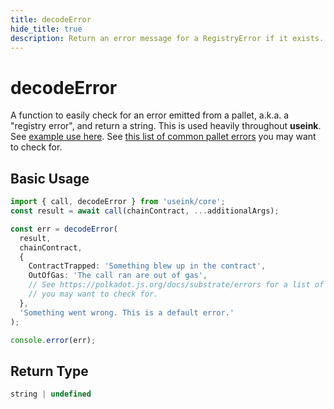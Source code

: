```yaml
---
title: decodeError
hide_title: true
description: Return an error message for a RegistryError if it exists.
---
```


# decodeError

A function to easily check for an error emitted from a pallet, a.k.a. a "registry error",
and return a string. This is used heavily throughout **useink**. See [example use
here](/). See [this list of common pallet
errors](https://polkadot.js.org/docs/substrate/errors) you may want to check for.

## Basic Usage

```ts
import { call, decodeError } from 'useink/core';
const result = await call(chainContract, ...additionalArgs);

const err = decodeError(
  result, 
  chainContract,
  { 
    ContractTrapped: 'Something blew up in the contract',
    OutOfGas: 'The call ran are out of gas',
    // See https://polkadot.js.org/docs/substrate/errors for a list of more errors
    // you may want to check for.
  },
  'Something went wrong. This is a default error.'
);

console.error(err);
```

## Return Type

```ts
string | undefined
```